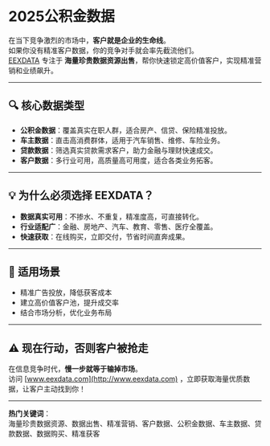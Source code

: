 # 2025公积金数据

在当下竞争激烈的市场中，**客户就是企业的生命线**。  
如果你没有精准客户数据，你的竞争对手就会率先截流他们。  
[EEXDATA](http://www.eexdata.com) 专注于 **海量珍贵数据资源出售**，帮你快速锁定高价值客户，实现精准营销和业绩飙升。

---

## 🔍 核心数据类型
- **公积金数据**：覆盖真实在职人群，适合房产、信贷、保险精准投放。
- **车主数据**：直击高消费群体，适用于汽车销售、维修、车险业务。
- **贷款数据**：筛选真实贷款需求客户，助力金融与理财快速成交。
- **客户数据**：多行业可用，高质量高可用度，适合各类业务拓客。

---

## 💡 为什么必须选择 EEXDATA？
- **数据真实可用**：不掺水、不重复，精准度高，可直接转化。
- **行业适配广**：金融、房地产、汽车、教育、零售、医疗全覆盖。
- **快速获取**：在线购买，立即交付，节省时间直奔成果。

---

## 🚀 适用场景
- 精准广告投放，降低获客成本  
- 建立高价值客户池，提升成交率  
- 结合市场分析，优化业务布局  

---

## ⚠ 现在行动，否则客户被抢走
在信息竞争时代，**慢一步就等于输掉市场**。  
访问 [www.eexdata.com](http://www.eexdata.com) ，立即获取海量优质数据，让客户主动找到你！

---

**热门关键词**：  
海量珍贵数据资源、数据出售、精准营销、客户数据、公积金数据、车主数据、贷款数据、数据购买、精准获客
